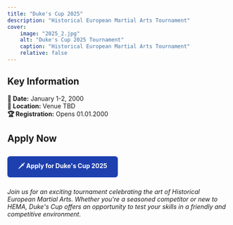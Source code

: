 ```yaml
---
title: "Duke's Cup 2025"
description: "Historical European Martial Arts Tournament"
cover:
    image: "2025_2.jpg"
    alt: "Duke's Cup 2025 Tournament"
    caption: "Historical European Martial Arts Tournament"
    relative: false
---
```


## Key Information

**📅 Date:** January 1-2, 2000  
**📍 Location:** Venue TBD  
**🏆 Registration:** Opens 01.01.2000  

## Apply Now

<a href="https://hemagon.com/tournament/WinterDukesCup" style="display: inline-block; background-color: #1e40af; color: white; padding: 12px 24px; text-decoration: none; border-radius: 6px; font-weight: bold; margin: 10px 0;">🗡️ Apply for Duke's Cup 2025</a>

*Join us for an exciting tournament celebrating the art of Historical European Martial Arts. Whether you're a seasoned competitor or new to HEMA, Duke's Cup offers an opportunity to test your skills in a friendly and competitive environment.*

